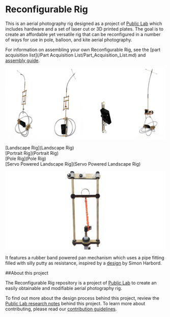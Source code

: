 # Reconfigurable Rig

This is an aerial photography rig designed as a project of [Public Lab](http://www.publiclab.org) which includes hardware and a set of laser cut or 3D printed plates. The goal is to create an affordable yet versatile rig that can be reconfigured in a number of ways for use in pole, balloon, and kite aerial photography.

For information on assembling your own Reconfigurable Rig, see the [part acquisition list](/Part Acquisition List/Part_Acquisition_List.md) and [assembly guide](Reconfigurable_Rig_Full_Assembly_Guide.md).

![ReconfigurableRigConfigurationRenders.png](/Assembly_Guide_Pictures/ReconfigurableRigConfigurationRenders.png)

[Landscape Rig](Landscape Rig)  
[Portrait Rig](Portrait Rig)  
[Pole Rig](Pole Rig)  
[Servo Powered Landscape Rig](Servo Powered Landscape Rig)



![RubberBandUsage.png](/Assembly_Guide_Pictures/RubberBandUsage.png)


It features a rubber band powered pan mechanism which uses a pipe fitting filled with silly putty as resistance, inspired by a [design](https://billboyheritagesurvey.wordpress.com/2013/01/30/the-simon-harbord-silly-putty-sp-rig/) by Simon Harbord.

##About this project

The Reconfigurable Rig repository is a project of [Public Lab](http://www.publiclab.org) to create an easily obtainable and modifiable aerial photography rig.

To find out more about the design process behind this project, review the [Public Lab research notes](https://publiclab.org/profile/ranon) behind this project. To learn more about contributing, please read our [contribution guidelines](https://github.com/mathewlippincott/TALA/blob/master/CONTRIBUTE.md). 
